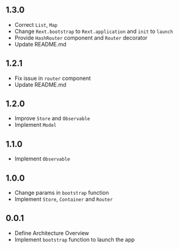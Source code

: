 ## 1.3.0
 * Correct `List`, `Map`
 * Change `Rext.bootstrap` to `Rext.application` and `init` to `launch`
 * Provide `HashRouter` component and `Router` decorator
 * Update README.md

## 1.2.1
 * Fix issue in `router` component
 * Update README.md

## 1.2.0
 * Improve `Store` and `Observable`
 * Implement `Model`

## 1.1.0
 * Implement `Observable`

## 1.0.0
 * Change params in `bootstrap` function
 * Implement `Store`, `Container` and `Router`

## 0.0.1
 * Define Architecture Overview
 * Implement `bootstrap` function to launch the app